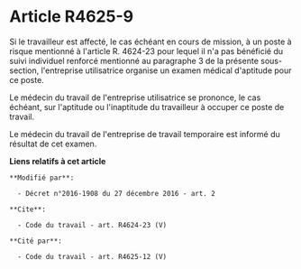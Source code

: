 # Article R4625-9

Si le travailleur est affecté, le cas échéant en cours de mission, à un poste à risque mentionné à l'article R. 4624-23 pour
lequel il n'a pas bénéficié du suivi individuel renforcé mentionné au paragraphe 3 de la présente sous-section, l'entreprise
utilisatrice organise un examen médical d'aptitude pour ce poste. 

Le médecin du travail de l'entreprise utilisatrice se prononce, le cas échéant, sur l'aptitude ou l'inaptitude du travailleur
à occuper ce poste de travail. 

Le médecin du travail de l'entreprise de travail temporaire est informé du résultat de cet examen.

**Liens relatifs à cet article**

	**Modifié par**:

	  - Décret n°2016-1908 du 27 décembre 2016 - art. 2

	**Cite**:

	  - Code du travail - art. R4624-23 (V)

	**Cité par**:

	  - Code du travail - art. R4625-12 (V)
